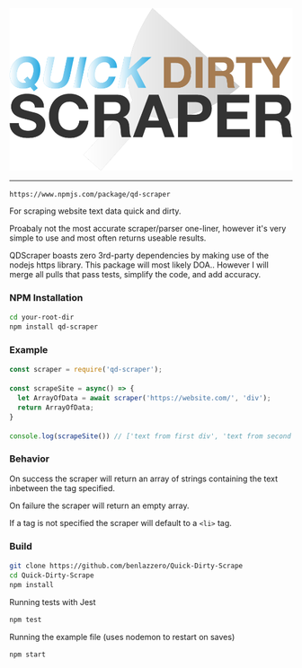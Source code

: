 <p align="center">
  <img src="https://github.com/benlazzero/Quick-Dirty-Scrape/blob/main/logo.png?raw=true">
</p>

------------------------------------
`https://www.npmjs.com/package/qd-scraper`

For scraping website text data quick and dirty.

Proabaly not the most accurate scraper/parser one-liner, however it's very simple to use and most often returns useable results.

QDScraper boasts zero 3rd-party dependencies by making use of the nodejs https library. This package will most likely DOA.. 
However I will merge all pulls that pass tests, simplify the code, and add accuracy.

### NPM Installation

```bash
cd your-root-dir
npm install qd-scraper 
```

### Example

```javascript
const scraper = require('qd-scraper');

const scrapeSite = async() => {
  let ArrayOfData = await scraper('https://website.com/', 'div');
  return ArrayOfData;
}

console.log(scrapeSite()) // ['text from first div', 'text from second div'...]
```

### Behavior 

On success the scraper will return an array of strings containing the text inbetween the tag specified.

On failure the scraper will return an empty array.

If a tag is not specified the scraper will default to a `<li>` tag.

### Build 

```bash
git clone https://github.com/benlazzero/Quick-Dirty-Scrape
cd Quick-Dirty-Scrape
npm install
```

Running tests with Jest
```bash
npm test 
```

Running the example file (uses nodemon to restart on saves)
```bash
npm start
```
